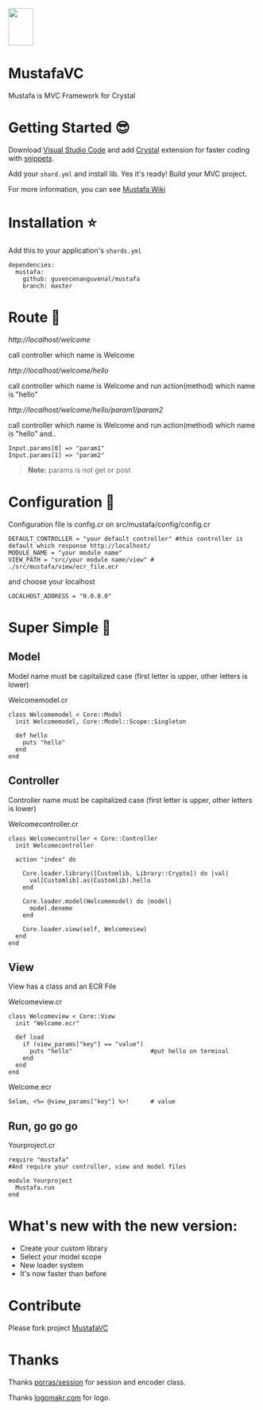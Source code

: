 <img src="https://cloud.githubusercontent.com/assets/11555504/21957574/e89ce81e-daa1-11e6-9bde-8b505ac4a5d7.png" width="50" height="75" />

# MustafaVC

Mustafa is MVC Framework for Crystal

# Getting Started :sunglasses:

Download [Visual Studio Code](https://code.visualstudio.com/download) and add [Crystal](https://github.com/g3ortega/vscode-crystal) extension for faster coding with [snippets](https://github.com/guvencenanguvenal/mustafa/blob/master/snippets.md).

Add your `shard.yml` and install lib. Yes it's ready! Build your MVC project.

For more information, you can see [Mustafa Wiki](https://github.com/guvencenanguvenal/mustafa/wiki)

# Installation :star:

Add this to your application's `shards.yml`

```
dependencies:
  mustafa:
    github: guvencenanguvenal/mustafa
    branch: master
```

# Route :rocket:

*http://localhost/welcome*

call controller which name is Welcome

*http://localhost/welcome/hello*

call controller which name is Welcome and run action(method) which name is "hello"

*http://localhost/welcome/hello/param1/param2*

call controller which name is Welcome and run action(method) which name is "hello" and.. 

```
Input.params[0] => "param1"
Input.params[1] => "param2"
```
>**Note:** params is not get or post

# Configuration :mag_right:

Configuration file is config.cr on src/mustafa/config/config.cr
```
DEFAULT_CONTROLLER = "your default controller" #this controller is default which response http://localhost/ 
MODULE_NAME = "your module name"
VIEW_PATH = "src/your module name/view" # ./src/mustafa/view/ecr_file.ecr
```
and choose your localhost
```
LOCALHOST_ADDRESS = "0.0.0.0"
```
# Super Simple :checkered_flag:

## Model

Model name must be capitalized case (first letter is upper, other letters is lower)

Welcomemodel.cr
```
class Welcomemodel < Core::Model
  init Welcomemodel, Core::Model::Scope::Singleton

  def hello
    puts "hello"
  end
end
```

## Controller

Controller name must be capitalized case (first letter is upper, other letters is lower)

Welcomecontroller.cr
```
class Welcomecontroller < Core::Controller
  init Welcomecontroller

  action "index" do
  
    Core.loader.library([Customlib, Library::Crypto]) do |val|
      val[Customlib].as(Customlib).hello
    end
  
    Core.loader.model(Welcomemodel) do |model|
      model.deneme
    end
  
    Core.loader.view(self, Welcomeview)
  end
end
```

## View

View has a class and an ECR File

Welcomeview.cr
```
class Welcomeview < Core::View
  init "Welcome.ecr"
  
  def load
    if (view_params["key"] == "value")
      puts "hello"                      #put hello on terminal
    end
  end
end
```
Welcome.ecr
```
Selam, <%= @view_params["key"] %>!      # value
```

## Run, go go go

Yourproject.cr
```
require "mustafa"
#And require your controller, view and model files

module Yourproject
  Mustafa.run
end
```

# What's new with the new version:

* Create your custom library
* Select your model scope
* New loader system
* It's now faster than before

# Contribute

Please fork project [MustafaVC](https://github.com/guvencenanguvenal/mustafa/fork)

# Thanks

Thanks [porras/session](https://github.com/porras/session) for session and encoder class.

Thanks [logomakr.com](http://logomakr.com) for logo.


